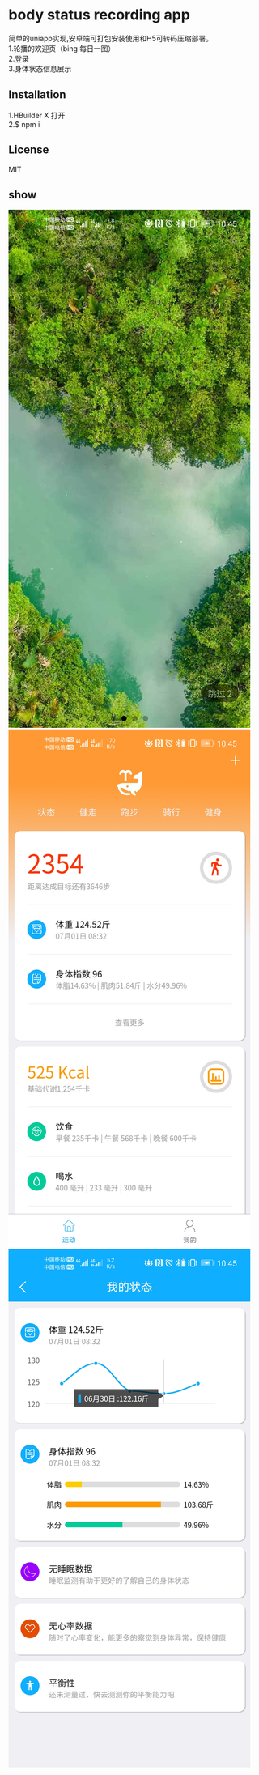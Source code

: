 # body status recording app
简单的uniapp实现,安卓端可打包安装使用和H5可转码压缩部署。  
1.轮播的欢迎页（bing 每日一图）  
2.登录  
3.身体状态信息展示  
## Installation
 1.HBuilder X 打开  
 2.$ npm i 
## License
MIT
## show
![welcome pic](https://github.com/darkestinblack/training_app_uniapp/blob/master/static/Screenshot_20200701_104513_uni.UNI86150F7.jpg)  
![body status](https://github.com/darkestinblack/training_app_uniapp/blob/master/static/Screenshot_20200701_104543_uni.UNI86150F7.jpg)  
![body status detail](https://github.com/darkestinblack/training_app_uniapp/blob/master/static/Screenshot_20200701_104548_uni.UNI86150F7.jpg)  
